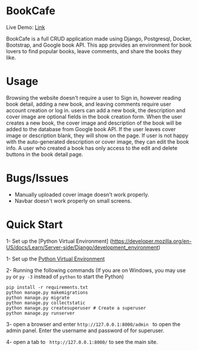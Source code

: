 # BookCafe

Live Demo: [Link](http://a1364t.pythonanywhere.com/)

BookCafe is a full CRUD application made using Django, Postgresql, Docker, Bootstrap, and Google book API. This app provides an environment for book lovers to find popular books, leave comments, and share the books they like.

# Usage
Browsing the website doesn't require a user to Sign in, however reading book detail, adding a new book, and leaving comments require user account creation or log in.
users can add a new book, the description and cover image are optional fields in the book creation form. When the user creates a new book, the cover image and description of the book will be added to the database from Google book API. If the user leaves cover image or description blank, they will show on the page.
If user is not happy with the auto-generated description or cover image, they can edit the book info. 
A user who created a book has only access to the edit and delete buttons in the book detail page.

# Bugs/Issues
- Manually uploaded cover image doesn't work properly.
- Navbar doesn't work properly on small screens.


# Quick Start
1- Set up the [Python Virtual Environment] (https://developer.mozilla.org/en-US/docs/Learn/Server-side/Django/development_environment)

1- Set up the [Python Virtual Environment](https://developer.mozilla.org/en-US/docs/Learn/Server-side/Django/development_environment)

2- Running the following commands (If you are on Windows, you may use ```py``` or ```py -3``` instead of ```python``` to start the Python)

```
pip install -r requirements.txt
python manage.py makemigrations
python manage.py migrate
python manage.py collectstatic
python manage.py createsuperuser # Create a superuser
python manage.py runserver
```

3- open a browser and enter ```http://127.0.0.1:8000/admin ``` to open the admin panel. Enter the username and password of for superuser.

4- open a tab to ``` http://127.0.0.1:8000/``` to see the main site.

